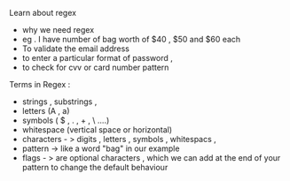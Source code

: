 Learn about regex

- why we need regex
- eg . I have number of bag worth of $40 , $50 and $60 each
- To validate the email address
- to enter a particular format of password ,
- to check for cvv or card number pattern

Terms in Regex :

- strings , substrings ,
- letters (A , a)
- symbols ( $ , . , + , \ ....)
- whitespace (vertical space or horizontal)
- characters - > digits , letters , symbols , whitespacs ,
- pattern -> like a word "bag" in our example
- flags - > are optional characters , which we can add at the end of your pattern to change the default behaviour
